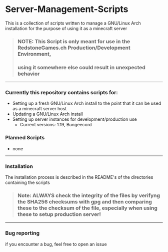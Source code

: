 # Server-Management-Scripts

 This is a collection of scripts written to manage a GNU/Linux Arch installation for the purpose of using it as a minecraft server

> ### NOTE: This Script is only meant for use in the RedstoneGames.ch Production/Development Environment,
> ### using it somewhere else could result in unexpected behavior

---

### **Currently this repository contains scripts for:**
+ Setting up a fresh GNU/Linux Arch install to the point that it can be used as a minecraft server host
+ Updating a GNU/Linux Arch install 
+ Setting up server instances for development/production use
    + Current versions: 1.19, Bungeecord

### **Planned Scripts**
+ none

---

### **Installation**

The installation process is described in the README's of the directories containing the scripts

> ### **Note:** ALWAYS check the integrity of the files by verifyng the SHA256 checksums with gpg and then comparing these to the checksum of the file, especially when using these to setup production server!

---
### **Bug reporting**
if you encounter a bug, feel free to open an issue